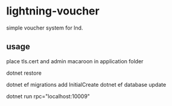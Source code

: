 # lightning-voucher

simple voucher system for lnd. 

## usage

place tls.cert and admin macaroon in application folder

dotnet restore

dotnet ef migrations add InitialCreate
dotnet ef database update

dotnet run rpc="localhost:10009"
